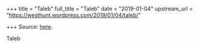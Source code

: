 +++
title = "Taleb"
full_title = "Taleb"
date = "2019-01-04"
upstream_url = "https://westhunt.wordpress.com/2019/01/04/taleb/"

+++
Source: [here](https://westhunt.wordpress.com/2019/01/04/taleb/).

Taleb


